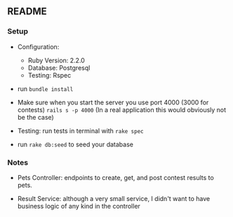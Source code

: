 ## README

### Setup
* Configuration:
  - Ruby Version: 2.2.0
  - Database: Postgresql
  - Testing: Rspec
  
* run `bundle install`
* Make sure when you start the server you use port 4000 (3000 for contests) `rails s -p 4000`
  (In a real application this would obviously not be the case)
* Testing: run tests in terminal with `rake spec`
* run `rake db:seed` to seed your database

### Notes

* Pets Controller: endpoints to create, get, and post contest results to pets.
  
* Result Service: although a very small service, I didn't want to have business logic of any
  kind in the controller

